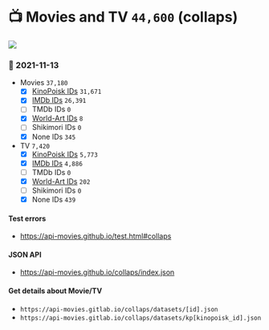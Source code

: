 # :tv: Movies and TV `44,600` (collaps)

<a href="https://API-Movies.github.io"><img src="https://API-Movies.github.io/banner.png?cache"></a>

### :date: 2021-11-13
- Movies `37,180`
  - [x] <a href="https://API-Movies.github.io/collaps/movie_kinopoisk_ids.json">KinoPoisk IDs</a> `31,671`
  - [x] <a href="https://API-Movies.github.io/collaps/movie_imdb_ids.json">IMDb IDs</a> `26,391`
  - [ ] TMDb IDs `0`
  - [x] <a href="https://API-Movies.github.io/collaps/movie_world_art_ids.json">World-Art IDs</a> `8`
  - [ ] Shikimori IDs `0`
  - [x] None IDs `345`
- TV `7,420`
  - [x] <a href="https://API-Movies.github.io/collaps/tv_kinopoisk_ids.json">KinoPoisk IDs</a> `5,773`
  - [x] <a href="https://API-Movies.github.io/collaps/tv_imdb_ids.json">IMDb IDs</a> `4,886`
  - [ ] TMDb IDs `0`
  - [x] <a href="https://API-Movies.github.io/collaps/tv_world_art_ids.json">World-Art IDs</a> `202`
  - [ ] Shikimori IDs `0`
  - [x] None IDs `439`
#### Test errors
- <a href='https://api-movies.github.io/test.html#collaps'>https://api-movies.github.io/test.html#collaps</a>
#### JSON API
- <a href='https://api-movies.github.io/collaps/index.json'>https://api-movies.github.io/collaps/index.json</a>
#### Get details about Movie/TV
- `https://api-movies.gitlab.io/collaps/datasets/[id].json`
- `https://api-movies.gitlab.io/collaps/datasets/kp[kinopoisk_id].json`
